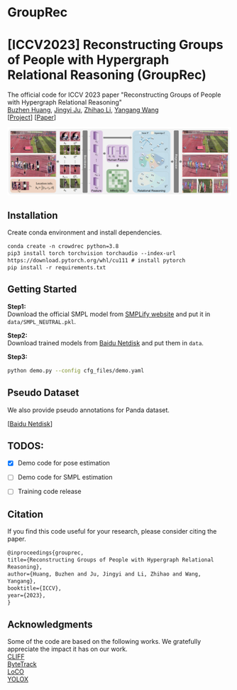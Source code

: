 # GroupRec
# \[ICCV2023\] Reconstructing Groups of People with Hypergraph Relational Reasoning (GroupRec)

The official code for ICCV 2023 paper "Reconstructing Groups of People with Hypergraph Relational Reasoning"<br>
[Buzhen Huang](http://www.buzhenhuang.com/), [Jingyi Ju](https://me-ditto.github.io/), [Zhihao Li](https://scholar.google.com/citations?user=4cuefJ0AAAAJ&hl=zh-CN&oi=ao), [Yangang Wang](https://www.yangangwang.com/)<br>
\[[Project](https://www.yangangwang.com/papers/iccv2023-grouprec/HUANG-GROUPREC-2023-07.html)\] \[[Paper](https://arxiv.org/abs/2308.15844)\]

![figure](/assets/pipeline.jpg)

## Installation 
Create conda environment and install dependencies.
```
conda create -n crowdrec python=3.8
pip3 install torch torchvision torchaudio --index-url https://download.pytorch.org/whl/cu111 # install pytorch
pip install -r requirements.txt
```
## Getting Started
**Step1:**<br>
Download the official SMPL model from [SMPLify website](http://smplify.is.tuebingen.mpg.de/) and put it in ```data/SMPL_NEUTRAL.pkl```.<br>


**Step2:**<br>
Download trained models from [Baidu Netdisk](https://pan.baidu.com/s/1B6uqTpTPMQ0kJW73W5koBA?pwd=5owh) and put them in ```data```.<br>

**Step3:**<br>
```bash
python demo.py --config cfg_files/demo.yaml
```

## Pseudo Dataset
We also provide pseudo annotations for Panda dataset.

\[[Baidu Netdisk](https://pan.baidu.com/s/1b8_aXe2RCJQbNLA1zQ_r8w?pwd=vy3j)\]

## TODOS:

- [x] Demo code for pose estimation
- [ ] Demo code for SMPL estimation
- [ ] Training code release


## Citation
If you find this code useful for your research, please consider citing the paper.
```
@inproceedings{grouprec,
title={Reconstructing Groups of People with Hypergraph Relational Reasoning},
author={Huang, Buzhen and Ju, Jingyi and Li, Zhihao and Wang, Yangang},
booktitle={ICCV},
year={2023},
}
```

## Acknowledgments
Some of the code are based on the following works. We gratefully appreciate the impact it has on our work.<br>
[CLIFF](https://github.com/huawei-noah/noah-research/tree/master/CLIFF)<br>
[ByteTrack](https://github.com/ifzhang/ByteTrack)<br>
[LoCO](https://github.com/fabbrimatteo/LoCO)<br>
[YOLOX](https://github.com/Megvii-BaseDetection/YOLOX)<br>
